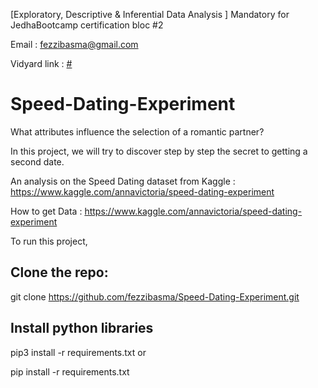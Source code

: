 [Exploratory, Descriptive & Inferential Data Analysis ] Mandatory for JedhaBootcamp certification bloc #2 

Email : fezzibasma@gmail.com

Vidyard link : [#](https://share.vidyard.com/watch/Unj8L3CZCSqE5JywTYgXTu?)


# Speed-Dating-Experiment

What attributes influence the selection of a romantic partner?

In this project, we will try to discover step by step the secret to getting a second date.

An analysis on the Speed Dating dataset from Kaggle : https://www.kaggle.com/annavictoria/speed-dating-experiment

How to get Data : https://www.kaggle.com/annavictoria/speed-dating-experiment



To run this project,

## Clone the repo:

git clone https://github.com/fezzibasma/Speed-Dating-Experiment.git

## Install python libraries

pip3 install -r requirements.txt
or

pip install -r requirements.txt
